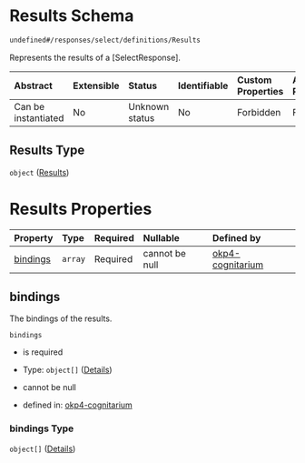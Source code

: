 # Results Schema

```txt
undefined#/responses/select/definitions/Results
```

Represents the results of a \[SelectResponse].

| Abstract            | Extensible | Status         | Identifiable | Custom Properties | Additional Properties | Access Restrictions | Defined In                                                                     |
| :------------------ | :--------- | :------------- | :----------- | :---------------- | :-------------------- | :------------------ | :----------------------------------------------------------------------------- |
| Can be instantiated | No         | Unknown status | No           | Forbidden         | Forbidden             | none                | [okp4-cognitarium.json\*](schema/okp4-cognitarium.json "open original schema") |

## Results Type

`object` ([Results](okp4-cognitarium-responses-selectresponse-definitions-results.md))

# Results Properties

| Property              | Type    | Required | Nullable       | Defined by                                                                                                                                                                     |
| :-------------------- | :------ | :------- | :------------- | :----------------------------------------------------------------------------------------------------------------------------------------------------------------------------- |
| [bindings](#bindings) | `array` | Required | cannot be null | [okp4-cognitarium](okp4-cognitarium-responses-selectresponse-definitions-results-properties-bindings.md "undefined#/responses/select/definitions/Results/properties/bindings") |

## bindings

The bindings of the results.

`bindings`

*   is required

*   Type: `object[]` ([Details](okp4-cognitarium-responses-selectresponse-definitions-results-properties-bindings-items.md))

*   cannot be null

*   defined in: [okp4-cognitarium](okp4-cognitarium-responses-selectresponse-definitions-results-properties-bindings.md "undefined#/responses/select/definitions/Results/properties/bindings")

### bindings Type

`object[]` ([Details](okp4-cognitarium-responses-selectresponse-definitions-results-properties-bindings-items.md))
